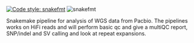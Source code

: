 [![Code style: snakefmt](https://img.shields.io/badge/code%20style-snakefmt-000000.svg)](https://github.com/snakemake/snakefmt)
![snakefmt](https://github.com/PacBio_HIghFive/actions/workflows/snakefmt.yaml/badge.svg?branch=develop)

Snakemake pipeline for analysis of WGS data from Pacbio. The pipelines works on HiFi reads and will perform basic qc and give a multiQC report, SNP/indel and SV calling and look at repeat expansions. 


